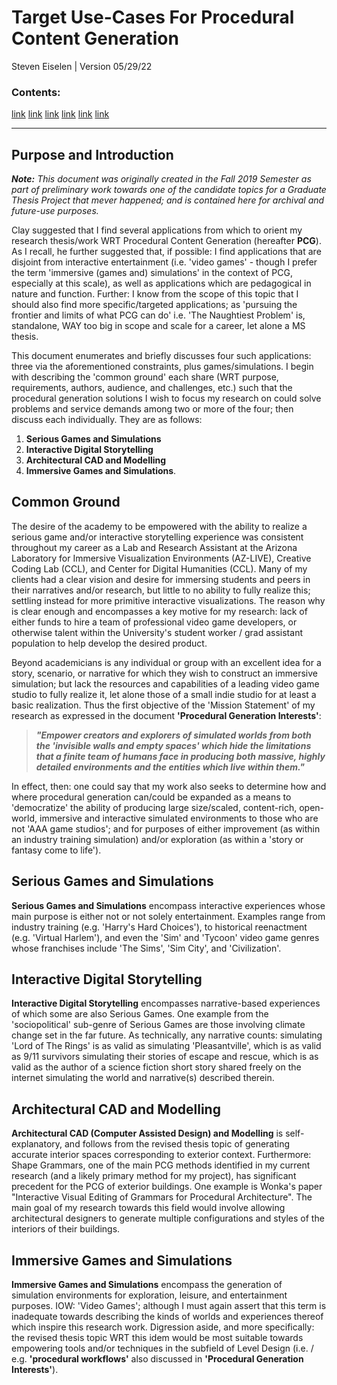 # Target Use-Cases For Procedural Content Generation
Steven Eiselen | Version 05/29/22

### Contents:
[link](#purpose-and-introduction)
[link](#common-ground)
[link](#serious-games-and-simulations)
[link](#interactive-digital-storytelling)
[link](#architectural-CAD-and-modelling)
[link](#immersive-games-and-simulations)

---

## Purpose and Introduction

_**Note:** This document was originally created in the Fall 2019 Semester as part of preliminary work towards one of the candidate topics for a Graduate Thesis Project that mever happened; and is contained here for archival and future-use purposes._

Clay suggested that I find several applications from which to orient my research thesis/work WRT Procedural Content Generation (hereafter **PCG**). As I recall, he further suggested that, if possible: I find applications that are disjoint from interactive entertainment (i.e. 'video games' - though I prefer the term 'immersive (games and) simulations' in the context of PCG, especially at this scale), as well as applications which are pedagogical in nature and function. Further: I know from the scope of this topic that I should also find more specific/targeted applications; as 'pursuing the frontier and limits of what PCG can do' i.e. 'The Naughtiest Problem' is, standalone, WAY too big in scope and scale for a career, let alone a MS thesis. 

This document enumerates and briefly discusses four such applications: three via the aforementioned constraints, plus games/simulations. I begin with describing the 'common ground' each share (WRT purpose, requirements, authors, audience, and challenges, etc.) such that the procedural generation solutions I wish to focus my research on could solve problems and service demands among two or more of the four; then discuss each individually. They are as follows:

1. **Serious Games and Simulations**
2. **Interactive Digital Storytelling**
3. **Architectural CAD and Modelling**
4. **Immersive Games and Simulations**. 

## Common Ground

The desire of the academy to be empowered with the ability to realize a serious game and/or interactive storytelling experience was consistent throughout my career as a Lab and Research Assistant at the Arizona Laboratory for Immersive Visualization Environments (AZ-LIVE), Creative Coding Lab (CCL), and Center for Digital Humanities (CCL). Many of my clients had a clear vision and desire for immersing students and peers in their narratives and/or research, but little to no ability to fully realize this; settling instead for more primitive interactive visualizations. The reason why is clear enough and encompasses a key motive for my research: lack of either funds to hire a team of professional video game developers, or otherwise talent within the University's student worker / grad assistant population to help develop the desired product.

Beyond academicians is any individual or group with an excellent idea for a story, scenario, or narrative for which they wish to construct an immersive simulation; but lack the resources and capabilities of a leading video game studio to fully realize it, let alone those of a small indie studio for at least a basic realization. Thus the first objective of the 'Mission Statement' of my research as expressed in the document **'Procedural Generation Interests'**:

> ***"Empower creators and explorers of simulated worlds from both the 'invisible walls and empty spaces' which hide the limitations that a finite team of humans face in producing both massive, highly detailed environments and the entities which live within them."***

In effect, then: one could say that my work also seeks to determine how and where procedural generation can/could be expanded as a means to 'democratize' the ability of producing large size/scaled, content-rich, open-world, immersive and interactive simulated environments to those who are not 'AAA game studios'; and for purposes of either improvement (as within an industry training simulation) and/or exploration (as within a 'story or fantasy come to life').

## Serious Games and Simulations

**Serious Games and Simulations** encompass interactive experiences whose main purpose is either not or not solely entertainment. Examples range from industry training (e.g. 'Harry's Hard Choices'), to historical reenactment (e.g. 'Virtual Harlem'), and even the 'Sim' and 'Tycoon' video game genres whose franchises include 'The Sims', 'Sim City', and 'Civilization'.

## Interactive Digital Storytelling

**Interactive Digital Storytelling** encompasses narrative-based experiences of which some are also Serious Games. One example from the 'sociopolitical' sub-genre of Serious Games are those involving climate change set in the far future. As technically, any narrative counts: simulating 'Lord of The Rings' is as valid as simulating 'Pleasantville', which is as valid as 9/11 survivors simulating their stories of escape and rescue, which is as valid as the author of a science fiction short story shared freely on the internet simulating the world and narrative(s) described therein.

## Architectural CAD and Modelling

**Architectural CAD (Computer Assisted Design) and Modelling** is self-explanatory, and follows from the revised thesis topic of generating accurate interior spaces corresponding to exterior context. Furthermore: Shape Grammars, one of the main PCG methods identified in my current research (and a likely primary method for my project), has significant precedent for the PCG of exterior buildings. One example is Wonka's paper "Interactive Visual Editing of Grammars for Procedural Architecture". The main goal of my research towards this field would involve allowing architectural designers to generate multiple configurations and styles of the interiors of their buildings.

## Immersive Games and Simulations

**Immersive Games and Simulations** encompass the generation of simulation environments for exploration, leisure, and entertainment purposes. IOW: 'Video Games'; although I must again assert that this term is inadequate towards describing the kinds of worlds and experiences thereof which inspire this research work. Digression aside, and more specifically: the revised thesis topic WRT this idem would be most suitable towards empowering tools and/or techniques in the subfield of Level Design (i.e. / e.g. **'procedural workflows'** also discussed in **'Procedural Generation Interests'**).





